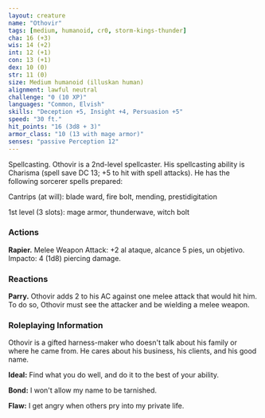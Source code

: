 ```yaml
---
layout: creature
name: "Othovir"
tags: [medium, humanoid, cr0, storm-kings-thunder]
cha: 16 (+3)
wis: 14 (+2)
int: 12 (+1)
con: 13 (+1)
dex: 10 (0)
str: 11 (0)
size: Medium humanoid (illuskan human)
alignment: lawful neutral
challenge: "0 (10 XP)"
languages: "Common, Elvish"
skills: "Deception +5, Insight +4, Persuasion +5"
speed: "30 ft."
hit_points: "16 (3d8 + 3)"
armor_class: "10 (13 with mage armor)"
senses: "passive Perception 12"
---
```


Spellcasting. Othovir is a 2nd-level spellcaster. His spellcasting ability is Charisma (spell save DC 13; +5 to hit with spell attacks). He has the following sorcerer spells prepared:

Cantrips (at will): blade ward, fire bolt, mending, prestidigitation

1st level (3 slots): mage armor, thunderwave, witch bolt

### Actions

**Rapier.** Melee Weapon Attack: +2 al ataque, alcance 5 pies, un objetivo. Impacto: 4 (1d8) piercing damage.

### Reactions

**Parry.** Othovir adds 2 to his AC against one melee attack that would hit him. To do so, Othovir must see the attacker and be wielding a melee weapon.

### Roleplaying Information

Othovir is a gifted harness-maker who doesn't talk about his family or where he came from. He cares about his business, his clients, and his good name.

**Ideal:** Find what you do well, and do it to the best of your ability.

**Bond:** I won't allow my name to be tarnished.

**Flaw:** I get angry when others pry into my private life.